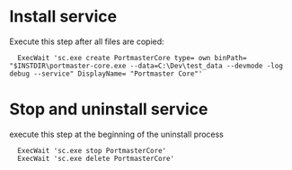 # Install service
Execute this step after all files are copied:
```
  ExecWait 'sc.exe create PortmasterCore type= own binPath= "$INSTDIR\portmaster-core.exe --data=C:\Dev\test_data --devmode -log debug --service" DisplayName= "Portmaster Core"'
```
# Stop and uninstall service 
execute this step at the beginning of the uninstall process
```
  ExecWait 'sc.exe stop PortmasterCore'
  ExecWait 'sc.exe delete PortmasterCore'
```